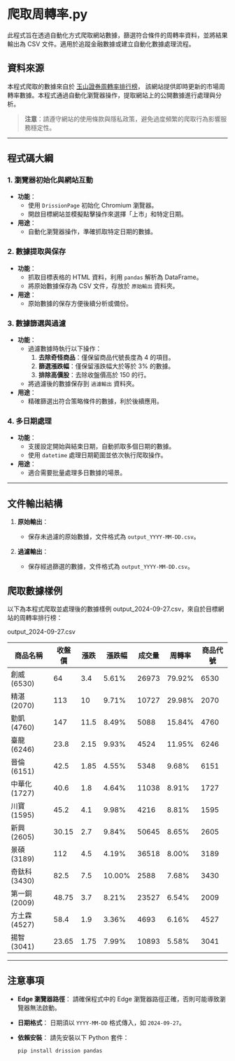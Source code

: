 # 爬取周轉率.py

此程式旨在透過自動化方式爬取網站數據，篩選符合條件的周轉率資料，並將結果輸出為 CSV 文件。適用於追蹤金融數據或建立自動化數據處理流程。

## 資料來源

本程式爬取的數據來自於 [玉山證券周轉率排行榜](https://www.esunsec.com.tw/tw-rank/b2brwd/page/rank/priceVolume/0012)，
該網站提供即時更新的市場周轉率數據。本程式通過自動化瀏覽器操作，提取網站上的公開數據進行處理與分析。

> **注意**：請遵守網站的使用條款與隱私政策，避免過度頻繁的爬取行為影響服務穩定性。
---

## 程式碼大綱

### 1. 瀏覽器初始化與網站互動
- **功能**：
  - 使用 `DrissionPage` 初始化 Chromium 瀏覽器。
  - 開啟目標網站並模擬點擊操作來選擇「上市」和特定日期。
- **用途**：
  - 自動化瀏覽器操作，準確抓取特定日期的數據。

### 2. 數據提取與保存
- **功能**：
  - 抓取目標表格的 HTML 資料，利用 `pandas` 解析為 DataFrame。
  - 將原始數據保存為 CSV 文件，存放於 `原始輸出` 資料夾。
- **用途**：
  - 原始數據的保存方便後續分析或備份。

### 3. 數據篩選與過濾
- **功能**：
  - 過濾數據時執行以下操作：
    1. **去除奇怪商品**：僅保留商品代號長度為 4 的項目。
    2. **篩選漲跌幅**：僅保留漲跌幅大於等於 3% 的數據。
    3. **排除高價股**：去除收盤價高於 150 的行。
  - 將過濾後的數據保存到 `過濾輸出` 資料夾。
- **用途**：
  - 精確篩選出符合策略條件的數據，利於後續應用。

### 4. 多日期處理
- **功能**：
  - 支援設定開始與結束日期，自動抓取多個日期的數據。
  - 使用 `datetime` 處理日期範圍並依次執行爬取操作。
- **用途**：
  - 適合需要批量處理多日數據的場景。

---

## 文件輸出結構

1. **原始輸出**：
   - 保存未過濾的原始數據，文件格式為 `output_YYYY-MM-DD.csv`。

2. **過濾輸出**：
   - 保存經過篩選的數據，文件格式為 `output_YYYY-MM-DD.csv`。
## 爬取數據樣例

以下為本程式爬取並處理後的數據樣例 output_2024-09-27.csv，來自於目標網站的周轉率排行榜：

output_2024-09-27.csv

| 商品名稱      | 收盤價 | 漲跌  | 漲跌幅  | 成交量   | 周轉率   | 商品代號 |
|---------------|--------|-------|---------|----------|----------|----------|
| 創威 (6530)   | 64     | 3.4   | 5.61%   | 26973    | 79.92%   | 6530     |
| 精湛 (2070)   | 113    | 10    | 9.71%   | 10727    | 29.98%   | 2070     |
| 勤凱 (4760)   | 147    | 11.5  | 8.49%   | 5088     | 15.84%   | 4760     |
| 臺龍 (6246)   | 23.8   | 2.15  | 9.93%   | 4524     | 11.95%   | 6246     |
| 晉倫 (6151)   | 42.5   | 1.85  | 4.55%   | 5348     | 9.68%    | 6151     |
| 中華化 (1727) | 40.6   | 1.8   | 4.64%   | 11038    | 8.91%    | 1727     |
| 川寶 (1595)   | 45.2   | 4.1   | 9.98%   | 4216     | 8.81%    | 1595     |
| 新興 (2605)   | 30.15  | 2.7   | 9.84%   | 50645    | 8.65%    | 2605     |
| 景碩 (3189)   | 112    | 4.5   | 4.19%   | 36518    | 8.00%    | 3189     |
| 奇鈦科 (3430) | 82.5   | 7.5   | 10.00%  | 2588     | 7.68%    | 3430     |
| 第一銅 (2009) | 48.75  | 3.7   | 8.21%   | 23527    | 6.54%    | 2009     |
| 方土霖 (4527) | 58.4   | 1.9   | 3.36%   | 4693     | 6.16%    | 4527     |
| 揚智 (3041)   | 23.65  | 1.75  | 7.99%   | 10893    | 5.58%    | 3041     |
---

## 注意事項

- **Edge 瀏覽器路徑**：
  請確保程式中的 Edge 瀏覽器路徑正確，否則可能導致瀏覽器無法啟動。
  
- **日期格式**：
  日期須以 `YYYY-MM-DD` 格式傳入，如 `2024-09-27`。

- **依賴安裝**：
  請先安裝以下 Python 套件：
  ```bash
  pip install drission pandas


